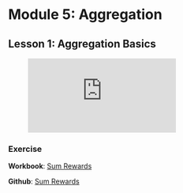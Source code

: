 # Module 5: Aggregation

## Lesson 1: Aggregation Basics

<figure class="video_container">
  <iframe src="https://www.youtube.com/embed/3s5ePkDERGQ" frameborder="0" allowfullscreen="true"></iframe>
</figure>

### Exercise
**Workbook**: [Sum Rewards](/assets/pdf/Sum_Rewards.pdf)

**Github**: [Sum Rewards](https://github.com/subquery/tutorials-simple-aggregation)